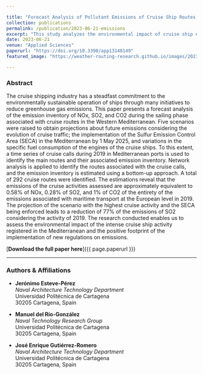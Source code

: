 ```yaml
---

title: "Forecast Analysis of Pollutant Emissions of Cruise Ship Routes in Western Mediterranean"
collection: publications
permalink: /publication/2023-06-21-emissions
excerpt: "This study analyzes the environmental impact of cruise ship emissions in the Western Mediterranean."
date: 2023-06-21
venue: "Applied Sciences"
paperurl: "https://doi.org/10.3390/app13148149"
featured_image: "https://weather-routing-research.github.io/images/2023-06-21-emissions.png"

---
```


### Abstract

The cruise shipping industry has a steadfast commitment to the environmentally sustainable operation of ships through many initiatives to reduce greenhouse gas emissions. This paper presents a forecast analysis of the emission inventory of NOx, SO2, and CO2 during the sailing phase associated with cruise routes in the Western Mediterranean. Five scenarios were raised to obtain projections about future emissions considering the evolution of cruise traffic; the implementation of the Sulfur Emission Control Area (SECA) in the Mediterranean by 1 May 2025, and variations in the specific fuel consumption of the engines of the cruise ships. To this extent, a time series of cruise calls during 2019 in Mediterranean ports is used to identify the main routes and their associated emission inventory. Network analysis is applied to identify the routes associated with the cruise calls, and the emission inventory is estimated using a bottom-up approach. A total of 292 cruise routes were identified. The estimations reveal that the emissions of the cruise activities assessed are approximately equivalent to 0.58% of NOx, 0.28% of SO2, and 1% of CO2 of the entirety of the emissions associated with maritime transport at the European level in 2019. The projection of the scenario with the highest cruise activity and the SECA being enforced leads to a reduction of 77% of the emissions of SO2 considering the activity of 2019. The research conducted enables us to assess the environmental impact of the intense cruise ship activity registered in the Mediterranean and the positive footprint of the implementation of new regulations on emissions.

[**Download the full paper here**]({{ page.paperurl }})

---

### Authors & Affiliations

- **Jerónimo Esteve-Pérez**  
  _Naval Architecture Technology Department_  
  Universidad Politécnica de Cartagena  
  30205 Cartagena, Spain

- **Manuel del Río-González**  
  _Naval Technology Research Group_  
  Universidad Politécnica de Cartagena  
  30205 Cartagena, Spain

- **José Enrique Gutiérrez-Romero**  
  _Naval Architecture Technology Department_  
  Universidad Politécnica de Cartagena  
  30205 Cartagena, Spain
